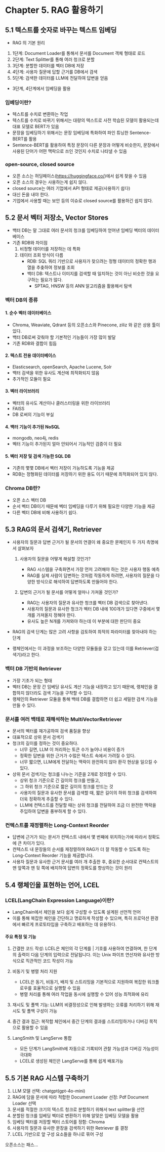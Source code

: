 # Chapter 5. RAG 활용하기

## 5.1 텍스트를 숫자로 바꾸는 텍스트 임베딩

* RAG 의 기본 원리

1. 1단계: Document Loader를 통해서 문서를 Document 객체 형태로 로드
1. 2단계: Text Splitter를 통해 여러 청크로 분할
1. 3단계: 분할한 데이터를 벡터 DB에 저장
1. 4단계: 사용자 질문에 답할 근거를 DB에서 검색
1. 5단계: 검색한 데이터를 LLM에 전달하여 답변을 얻음

* 3단계, 4단계에서 임베딩을 활용

### 임베딩이란?

* 텍스트를 수치로 변환하는 작업
* 텍스트를 수치로 바뀌기 위해서는 대량의 텍스트로 사전 학습된 모델이 활용되는데 대표 모델로 BERT가 있음
* 문장을 임베딩하기 위해서는 문장 임베딩에 특화하여 파인 튜닝한 Sentence-BERT를 활용
* Sentence-BERT를 활용하여 특정 문장이 다른 문장과 어떻게 비슷한지, 문장에서 사용된 단어가 어떤 맥락으로 쓰인 것인지 수치로 나타낼 수 있음

### open-source, closed source

* 오픈 소스는 허딩페이스(https://huggingface.co/)에서 쉽게 찾을 수 있음
* 오픈 소스의 경우는 사용하는게 쉽지 않다.
* closed source는 여러 기업에서 API 형태로 제공(사용하기 쉽다)
* 대신 돈을 내야 한다.
* 기업에서 사용할 때는 보안 등의 이슈로 closed source를 활용하긴 쉽지 않다.


## 5.2 문서 벡터 저장소, Vector Stores

* 백터 DB는 말 그대로 여러 문서의 청크를 임베딩하여 얻어낸 임베딩 벡터의 데이터베이스
* 기존 RDB와 차이점
   1. 비정형 데이터를 저장하는 데 특화
   2. 데이터 조회 방식이 다름
      * RDB: SQL 쿼리 기반으로 사용자가 찾으려는 정형 데이터의 정확한 행과 열을 추춪하여 정보를 조회
      * 백터 DB: 텍스트나 이미지를 검색할 때 일치하는 것이 아닌 비슷한 것을 요구하는 필요가 많다.
        * SPTAG, HNSW 등의 ANN 알고리즘을 활용해서 탐색

### 벡터 DB의 종류

#### 1. 순수 벡터 데이터베이스

* Chroma, Weaviate, Qdrant 등의 오픈소스와 Pinecone, ziliz 와 같은 상용 툴이 있다.
* 백터 DB로써 갖춰야 할 기본적인 기능들이 가장 많이 발달
* 기존 RDB와 결합이 힘듬

#### 2. 텍스트 전용 데이터베이스

* Elasticsearch, openSearch, Apache Lucene, Solr
* 백터 검색을 위한 유사도 계산에 최적화되지 않음
* 추가적인 모듈이 필요

#### 3. 벡터 라이브러리

* 벡터의 유사도 계산이나 클러스터링을 위한 라이브러리
* FAISS
* DB 로써의 기능이 부실

#### 4. 백터 기능이 추가된 NoSQL

* mongodb, neo4j, redis
* 벡터 기능이 추가된지 얼마 안되어서 기능적인 검증이 더 필요

#### 5. 벡터 저장 및 검색 가능한 SQL DB

* 기존의 몇몇 DB에서 벡터 저장이 가능하도록 기능을 제공
* RDB는 정형화된 데이터를 저장하기 위한 용도 이기 때문에 최적화되어 있지 않다.


### Chroma DB란?

* 오픈 소스 벡터 DB
* 순서 벡터 DB이기 때문에 벡터 임베딩을 다루기 위해 필요한 다양한 기능을 제공
* 다른 벡터 DB에 비해 사용하기 쉽다.

## 5.3 RAG의 문서 검색기, Retriever

* 사용자의 질문과 답변 근거가 될 문서의 연결이 왜 중요한 문제인지 두 가지 측명에서 살펴보자
   1. 사용자의 질문을 어떻게 해설할 것인가?
      * RAG 시스템을 구축화면서 가장 먼저 고려해야 하는 것은 사용자 행동 예측
      * RAG를 실제 사람이 답변하는 것처럼 작동하게 하려면, 사용자의 질문을 다양한 방식으로 해석하여 답변하도록 만들어야 한다.

   2. 답변의 근거가 될 문서를 어떻게 얼마나 가져올 것인가?
      * RAG는 사용자의 질문과 유사한 청크를 벡터 DB 검색으로 찾아낸다.
      * 사용자의 질문과 유사한 청크가 벡터 DB 내에 100개가 있다면 구중에서 몇 개를 가져올지 정해야 한다.
      * 유사도 높은 N개를 가져와야 하는데 이 부분에 대한 판단이 중요

* RAG의 검색 단계는 많은 고려 사항을 검토하여 최적의 파라미터를 찾아내야 하는 단계
* 랭체인에서는 이 과정을 보조하는 다양한 모듈들을 갖고 있는데 이를 Retriever(검색기)라고 한다.

### 백터 DB 기반의 Retriever

* 가장 기초가 되는 형태
* 벡터 DB는 문장 간 임베딩 유사도 계산 기능을 내장하고 있기 때문에, 랭체인을 결합하지 않더라도 검색 기능을 구착할 수 있다.
* 랭체인의 Retriever 모듈을 통해 백테 DB를 결합하면 더 쉽고 세밀한 검색 기능을 만들 수 있다.

### 문서를 여러 백테로 재해석하는 MultiVectorRetriever

* 문서의 벡터를 재가공하여 검색 품질을 향상
* 대표적으로 상위 문서 검색기
* 청크의 길이를 정하는 것이 중요하다.
   * 너무 길면, LLM 이 처리하는 토큰 수가 늘어나 비용이 증가
   * 정확한 답변을 위한 근거가 수많은 텍스트 속에서 가려질 수 있다.
   * 너무 짧으면, LLM에게 전달하는 맥락이 완전하지 않아 환각 현상을 일으킬 수 있다.
* 상위 문서 검색기는 청크를 나누는 기준을 2개로 정의할 수 있다.
   * 상위 청크 기준으로 긴 길이의 청크를 만들고,
   * 그 하위 청크 기준으로 짧은 길이의 청크를 만드는 것
   * 사용자의 질문과 유사한 문서를 검색할 때, 짧은 길이의 하위 청크를 검색하여 더욱 정확하게 추출할 수 있다.
   * LLM에 컨텍스트를 전달할 때는 상위 청크를 전달하여 조금 더 완전한 맥락을 주입하여 답변을 풍부하게 할 수 있다.


### 컨텍스트를 재정렬하는 Long-Context Reorder

* 답변에 근거가 되는 문서가 컨텍스트 내에서 몇 번째에 위치하는가에 따라서 정확도에 큰 차이가 있다.
* 컨텍스트 내 문장들의 순서를 재정렬하여 RAG가 더 잘 작동할 수 있도록 하는 Long-Context Reorder 기능을 제공합니다.
* 사용자 질문과 유사한 근거 문서를 여러 개 추출한 후, 중요한 순서대로 컨텍스트의 맨 앞쪽과 맨 뒷 쪽에 배치하여 답변의 정확도를 향상하는 것이 원리

## 5.4 랭체인을 표현하는 언어, LCEL

### LCEL(LangChain Expression Language)이란?

* LangChain에서 체인을 보다 쉽게 구성할 수 있도록 설계된 선언적 언어
* 이를 통해 복잡한 체인을 간단하고 명료하게 작성할 수 있으며, 특히 프로덕션 환경에서 빠르게 프로토타입을 구축하고 배포하는 데 유용하다.

#### 주요 특정 및 기능

1. 간결한 코드 작성: LCEL은 체인의 각 단계를 | 기호를 사용하여 연결하며, 한 단계의 출력이 다음 단계의 입력으로 전달됩니다. 이는 Unix 파이프 연산자와 유사한 방식으로 직관적인 코드 작성이 가능

2. 비동기 및 병렬 처리 지원
   * LCEL은 동기, 비동기, 배치 및 스트리밍을 기본적으로 지원하여 복잡한 워크플로우를 효율적으로 실행할 수 있음
   * 병렬 처리를 통해 여러 작업을 동시에 실행할 수 있어 성능 최적화에 유리

3. 재시도 및 폴백 기능: LLM의 비결정성으로 인해 발생하는 오류를 처리하기 위해 재시도 및 폴백 구성이 가능
4. 중간 결과 접근: 복작합 체인에서 중간 단계의 결과를 스트리밍하거나 디버깅 목적으로 활용할 수 있음
5. LangSmith 및 LangServe 통합
   * 모든 단계가 LangSmith에 자동으로 기록되어 관찰 가능성과 디버깅 가능성이 극대화
   * LCEL로 생성된 체인은 LangServe를 통해 쉽게 배포가능


## 5.5 기본 RAG 시스템 구축하기

1. LLM 모델 선택: chatgpt(gpt-4o-mini)
1. RAG에 담을 문서에 따라 적합한 Document Loader 선정: Pdf Document Loader 선택
1. 문서를 적절한 크기의 텍스트 청크로 분할하기 위해서 text splitter을 선언
1. 분할된 청크를 임베딩 벡터로 변환하기 위해 알맞은 임베딩 모델을 활용
1. 임베딩 벡터를 저장할 벡터 스토어를 정함: Chroma
1. 사용자의 질문과 유사한 문장을 검색하기 위한 Retriever 를 결정
1. LCEL 기반으로 앞 구성 요소들을 하나로 묶어 구성

오픈소스는 패스...

